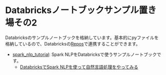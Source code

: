 # Databricksノートブックサンプル置き場その2

Databricksのサンプルノートブックを格納しています。基本的にpyファイルを格納しているので、Databricksの[Repos](https://qiita.com/taka_yayoi/items/b89f199ff0d3a4c16140)で連携することができます。

* [spark\_nlp\_tutorial](https://github.com/taka-yayoi/public_repo_2/tree/master/spark_nlp_tutorial): Spark NLPをDatabricksで使うサンプルノートブックです。
  * [DatabricksでSpark NLPを使って自然言語処理をやってみる](https://qiita.com/taka_yayoi/items/f4f0bf5cd704fea4d5ab)
